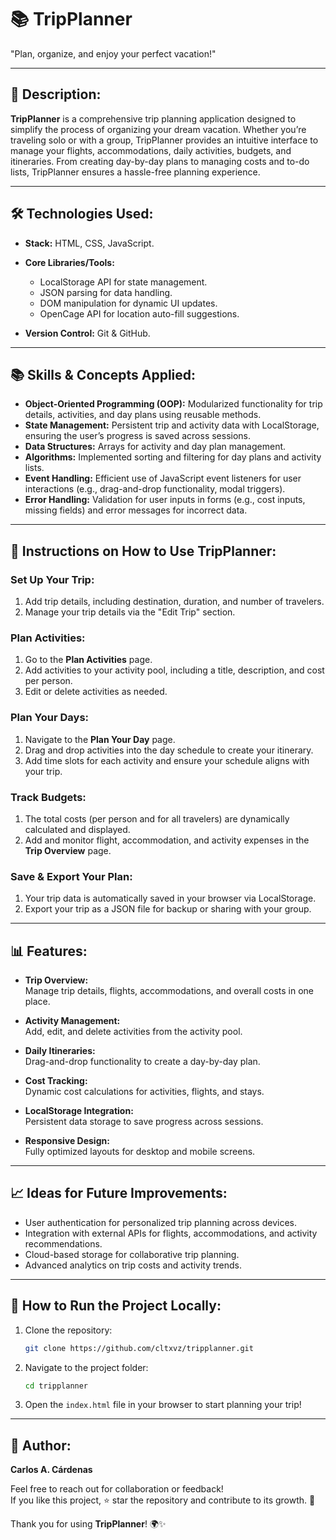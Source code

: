 # 📚 TripPlanner

"Plan, organize, and enjoy your perfect vacation!"

---

## 🚀 Description:

**TripPlanner** is a comprehensive trip planning application designed to simplify the process of organizing your dream vacation. Whether you’re traveling solo or with a group, TripPlanner provides an intuitive interface to manage your flights, accommodations, daily activities, budgets, and itineraries. From creating day-by-day plans to managing costs and to-do lists, TripPlanner ensures a hassle-free planning experience.

---

## 🛠️ Technologies Used:

- **Stack:** HTML, CSS, JavaScript.  
- **Core Libraries/Tools:**  
  - LocalStorage API for state management.
  - JSON parsing for data handling.  
  - DOM manipulation for dynamic UI updates.  
  - OpenCage API for location auto-fill suggestions.

- **Version Control:** Git & GitHub.  

---

## 📚 Skills & Concepts Applied:

- **Object-Oriented Programming (OOP):** Modularized functionality for trip details, activities, and day plans using reusable methods.  
- **State Management:** Persistent trip and activity data with LocalStorage, ensuring the user’s progress is saved across sessions.  
- **Data Structures:** Arrays for activity and day plan management.  
- **Algorithms:** Implemented sorting and filtering for day plans and activity lists.  
- **Event Handling:** Efficient use of JavaScript event listeners for user interactions (e.g., drag-and-drop functionality, modal triggers).  
- **Error Handling:** Validation for user inputs in forms (e.g., cost inputs, missing fields) and error messages for incorrect data.  

---

## 📖 Instructions on How to Use TripPlanner:

### **Set Up Your Trip:**
1. Add trip details, including destination, duration, and number of travelers.  
2. Manage your trip details via the "Edit Trip" section.  

### **Plan Activities:**
1. Go to the **Plan Activities** page.  
2. Add activities to your activity pool, including a title, description, and cost per person.  
3. Edit or delete activities as needed.  

### **Plan Your Days:**
1. Navigate to the **Plan Your Day** page.  
2. Drag and drop activities into the day schedule to create your itinerary.  
3. Add time slots for each activity and ensure your schedule aligns with your trip. 

### **Track Budgets:**
1. The total costs (per person and for all travelers) are dynamically calculated and displayed.  
2. Add and monitor flight, accommodation, and activity expenses in the **Trip Overview** page.  

### **Save & Export Your Plan:**
1. Your trip data is automatically saved in your browser via LocalStorage.  
2. Export your trip as a JSON file for backup or sharing with your group.  

---

## 📊 Features:

- **Trip Overview:**  
  Manage trip details, flights, accommodations, and overall costs in one place.  

- **Activity Management:**  
  Add, edit, and delete activities from the activity pool.  

- **Daily Itineraries:**  
  Drag-and-drop functionality to create a day-by-day plan.  

- **Cost Tracking:**  
  Dynamic cost calculations for activities, flights, and stays.  

- **LocalStorage Integration:**  
  Persistent data storage to save progress across sessions.  

- **Responsive Design:**  
  Fully optimized layouts for desktop and mobile screens.  

---

## 📈 Ideas for Future Improvements:

- User authentication for personalized trip planning across devices.  
- Integration with external APIs for flights, accommodations, and activity recommendations.  
- Cloud-based storage for collaborative trip planning.  
- Advanced analytics on trip costs and activity trends.  

---

## 📜 How to Run the Project Locally:

1. Clone the repository:  
   ```bash
   git clone https://github.com/cltxvz/tripplanner.git
   ```  
2. Navigate to the project folder:  
   ```bash
   cd tripplanner
   ```  
3. Open the `index.html` file in your browser to start planning your trip!  

---

## 👤 Author:

**Carlos A. Cárdenas**  

Feel free to reach out for collaboration or feedback!  
If you like this project, ⭐ star the repository and contribute to its growth. 🚀  

Thank you for using **TripPlanner**! 🌍✨
